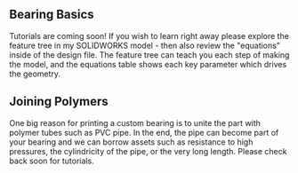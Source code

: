 ## Bearing Basics
Tutorials are coming soon!  If you wish to learn right away please explore the feature tree in my SOLIDWORKS model - then also review the "equations" inside of the design file.  The feature tree can teach you each step of making the model, and the equations table shows each key parameter which drives the geometry.

## Joining Polymers
One big reason for printing a custom bearing is to unite the part with polymer tubes such as PVC pipe.  In the end, the pipe can become part of your bearing and we can borrow assets such as resistance to high pressures, the cylindricity of the pipe, or the very long length.  Please check back soon for tutorials.
